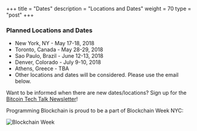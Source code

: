 +++
title = "Dates"
description = "Locations and Dates"
weight = 70
type = "post"
+++

### Planned Locations and Dates
  * New York, NY - May 17-18, 2018
  * Toronto, Canada - May 28-29, 2018
  * Sao Paulo, Brazil - June 12-13, 2018
  * Denver, Colorado - July 9-10, 2018
  * Athens, Greece - TBA
  * Other locations and dates will be considered. Please use the email below.

Want to be informed when there are new dates/locations? Sign up for the [Bitcoin Tech Talk Newsletter](http://eepurl.com/cZr_Aj)!

Programming Blockchain is proud to be a part of Blockchain Week NYC:

![Blockchain Week](/img/blockchainweek.png "")
